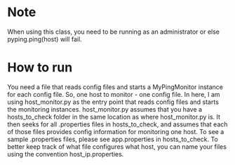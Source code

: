 Note
====
When using this class, you need to be running as an administrator or else pyping.ping(host) will fail.

How to run
==========
You need a file that reads config files and starts a MyPingMonitor instance for each config file. So, one host to monitor - one config file.
In here, I am using host_monitor.py as the entry point that reads config files and starts the monitoring instances.
host_monitor.py assumes that you have a hosts_to_check folder in the same location as where host_monitor.py is. It then seeks for all .properties files in hosts_to_check, and assumes that each of those files provides config information for monitoring one host.
To see a sample .properties files, please see app.properties in hosts_to_check.
To better keep track of what file configures what host, you can name your files using the convention host_ip.properties.